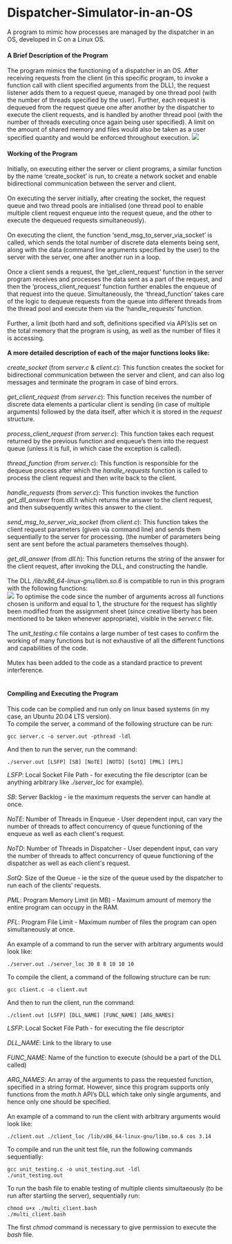 # Dispatcher-Simulator-in-an-OS
A program to mimic how processes are managed by the dispatcher in an OS, developed in C on a Linux OS.<br>
<h4>A Brief Description of the Program</h4>
The program mimics the functioning of a dispatcher in an OS. After receiving requests from the client (in this specific program, to invoke a function call with client specified arguments from the DLL), the request listener adds them to a request queue, managed by one thread pool (with the number of threads specified by the user). Further, each request is dequeued from the request queue one after another by the dispatcher to execute the client requests, and is handled by another thread pool (with the number of threads executing once again being user specified). A limit on the amount of shared memory and files would also be taken as a user specified quantity and would be enforced throughout execution.
<img src="/img/program_working.png">
<br>
<h4>Working of the Program</h4>
Initially, on executing either the server or client programs, a similar function by the name ‘create_socket’ is run, to create a network socket and enable bidirectional communication between the server and client.<br><br>
On executing the server initially, after creating the socket, the request queue and two thread pools are initialised (one thread pool to enable multiple client request enqueue into the request queue, and the other to execute the dequeued requests simultaneously).<br><br>
On executing the client, the function ‘send_msg_to_server_via_socket’ is called, which sends the total number of discrete data elements being sent, along with the data (command line arguments specified by the user) to the server with the server, one after another run in a loop.<br><br>
Once a client sends a request, the ‘get_client_request’ function in the server program receives and processes the data sent as a part of the request, and then the ‘process_client_request’ function further enables the enqueue of that request into the queue. Simultaneously, the ‘thread_function’ takes care of the logic to dequeue requests from the queue into different threads from the thread pool and execute them via the ‘handle_requests’ function.<br><br>
Further, a limit (both hard and soft, definitions specified via API’s)is set on the total memory that the program is using, as well as the number of files it is accessing.<br><br>
<b>A more detailed description of each of the major functions looks like:</b><br><br>
<i>create_socket</i> (from <i>server.c</i> & <i>client.c</i>): This function creates the socket for bidirectional communication between the server and client, and can also log messages and terminate the program in case of bind errors.<br><br>
<i>get_client_request</i> (from <i>server.c</i>): This function receives the number of discrete data elements a particular client is sending (in case of multiple arguments) followed by the data itself, after which it is stored in the <i>request</i> structure.<br><br>
<i>process_client_request</i> (from <i>server.c</i>): This function takes each request returned by the previous function and enqueue’s them into the request queue (unless it is full, in which case the exception is called).<br><br>
<i>thread_function</i> (from <i>server.c</i>): This function is responsible for the dequeue process after which the <i>handle_requests</i> function is called to process the client request and then write back to the client.<br><br>
<i>handle_requests</i> (from <i>server.c</i>): This function invokes the function <i>get_dll_answer</i> from <i>dll.h</i> which returns the answer to the client request, and then subsequently writes this answer to the client.<br><br>
<i>send_msg_to_server_via_socket</i> (from <i>client.c</i>): This function takes the client request parameters (given via command line) and sends them sequentially to the server for processing. (the number of parameters being sent are sent before the actual parameters themselves though).<br><br>
<i>get_dll_answer</i> (from <i>dll.h</i>): This function returns the string of the answer for the client request, after invoking the DLL, and constructing the handle.<br><br>
The DLL <i>/lib/x86_64-linux-gnu/libm.so.6</i> is compatible to run in this program with the following functions:<br>
<img src="/img/functions_supported.png">
To optimise the code since the number of arguments across all functions chosen is uniform and equal to 1, the structure for the request has slightly been modified from the assignment sheet (since creative liberty has been mentioned to be taken whenever appropriate), visible in the <i>server.c</i> file.<br><br>
The <i>unit_testing.c</i> file contains a large number of test cases to confirm the working of many functions but is not exhaustive of all the different functions and capabilities of the code.<br><br>
Mutex has been added to the code as a standard practice to prevent interference.<br><br>
<h4>Compiling and Executing the Program</h4>
This code can be complied and run only on linux based systems (in my case, an Ubuntu 20.04 LTS version).<br>
To compile the server, a command of the following structure can be run:

    gcc server.c -o server.out -pthread -ldl
And then to run the server, run the command:

    ./server.out [LSFP] [SB] [NoTE] [NOTD] [SotQ] [PML] [PFL]
<i>LSFP</i>: Local Socket File Path - for executing the file descriptor (can be anything arbitrary like <i>./server_loc</i> for example).<br><br>
<i>SB</i>: Server Backlog - ie the maximum requests the server can handle at once.<br><br>
<i>NoTE</i>: Number of Threads in Enqueue - User dependent input, can vary the number of threads to affect concurrency of queue functioning of the enqueue as well as each client's request.<br><br>
<i>NoTD</i>: Number of Threads in Dispatcher - User dependent input, can vary the number of threads to affect concurrency of queue functioning of the dispatcher as well as each client's request.<br><br>
<i>SotQ</i>: Size of the Queue - ie the size of the queue used by the dispatcher to run each of the clients' requests.<br><br>
<i>PML</i>: Program Memory Limit (in MB) - Maximum amount of memory the entire program can occupy in the RAM.<br><br>
<i>PFL</i>: Program File Limit - Maximum number of files the program can open simultaneously at once.<br><br>
An example of a command to run the server with arbitrary arguments would look like:

    ./server.out ./server_loc 30 8 8 10 10 10
To compile the client, a command of the following structure can be run:

    gcc client.c -o client.out
And then to run the client, run the command:

    ./client.out [LSFP] [DLL_NAME] [FUNC_NAME] [ARG_NAMES]
<i>LSFP</i>: Local Socket File Path - for executing the file descriptor<br><br>
<i>DLL_NAME</i>: Link to the library to use<br><br>
<i>FUNC_NAME</i>: Name of the function to execute (should be a part of the DLL called)<br><br>
<i>ARG_NAMES</i>: An array of the arguments to pass the requested function, specified in a string format. However, since this program supports only functions from the <i>math.h</i> API’s DLL which take only single arguments, and hence only one should be specified.<br><br>
An example of a command to run the client with arbitrary arguments would look like:

    ./client.out ./client_loc /lib/x86_64-linux-gnu/libm.so.6 cos 3.14
To compile and run the unit test file, run the following commands sequentially:

    gcc unit_testing.c -o unit_testing.out -ldl
    ./unit_testing.out
To run the bash file to enable testing of multiple clients simultaeously (to be run after startiing the server), sequentially run:

    chmod u+x ./multi_client.bash
    ./multi_client.bash
The first <i>chmod</i> command is necessary to give permission to execute the <i>bash</i> file.

